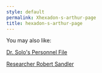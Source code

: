 ```yaml
---
style: default
permalink: Xhexadon-s-arthur-page
title: hexadon-s-arthur-page
---
```

You may also like:

[Dr. Solo's Personnel File](http://scp-wiki.net/dr-solo-s-personnel-file)

[Researcher Robert Sandler](http://scp-wiki.net/personnel-file-of-robert-sandler)
